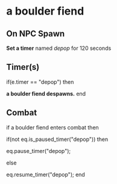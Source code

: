 # a boulder fiend


## On NPC Spawn

**Set a timer** named *depop* for 120 seconds


## Timer(s)

if(e.timer == "depop") then


**a boulder fiend despawns.**
end



## Combat

if a boulder fiend enters combat  then


if(not eq.is_paused_timer("depop")) then



eq.pause_timer("depop");


else


eq.resume_timer("depop");
end
